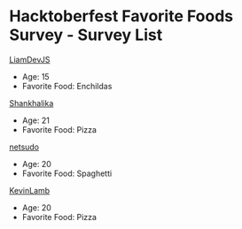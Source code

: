 # Hacktoberfest Favorite Foods Survey - Survey List
[LiamDevJS](https://github.com/LiamDevJS)
- Age: 15
- Favorite Food: Enchildas

[Shankhalika](https://github.com/Shankhalika)
- Age: 21
- Favorite Food: Pizza

[netsudo](https://github.com/netsudo)
- Age: 20
- Favorite Food: Spaghetti

[KevinLamb](https://github.com/KevinLamb)
- Age: 20
- Favorite Food: Pizza
